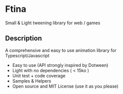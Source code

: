 # Ftina
Small & Light tweening library for web / games

## Description
A comprehensive and easy to use animation library for Typescript/Javascript

* Easy to use (API strongly inspired by Dotween)
* Light with no dependencies ( < 15ko )
* Unit test + code coverage
* Samples & Helpers
* Open source and MIT License (use it as you please)